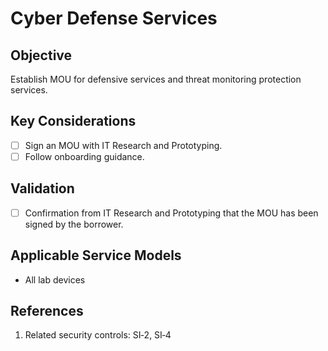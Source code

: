 # Cyber Defense Services

## Objective

Establish MOU for defensive services and threat monitoring protection services.

## Key Considerations

* [ ] Sign an MOU with IT Research and Prototyping.
* [ ] Follow onboarding guidance.

## Validation

* [ ] Confirmation from IT Research and Prototyping that the MOU has been signed by the borrower.

## Applicable Service Models

* All lab devices

## References

1. Related security controls: SI‑2, SI‑4
